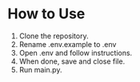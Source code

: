 # How to Use

1. Clone the repository.
2. Rename .env.example to .env
3. Open .env and follow instructions.
4. When done, save and close file.
5. Run main.py.
